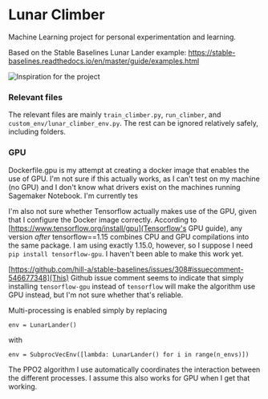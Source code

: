 # Lunar Climber

Machine Learning project for personal experimentation and learning.

Based on the Stable Baselines Lunar Lander example: https://stable-baselines.readthedocs.io/en/master/guide/examples.html

![Inspiration for the project](https://cdn-images-1.medium.com/max/960/1*f4VZPKOI0PYNWiwt0la0Rg.gif)

### Relevant files

The relevant files are mainly `train_climber.py`, `run_climber`, and `custom_env/lunar_climber_env.py`. The rest can be ignored relatively safely, including folders.

### GPU

Dockerfile.gpu is my attempt at creating a docker image that enables the use of GPU. I'm not sure if this actually works, as I can't test on my machine (no GPU) and I don't know what drivers exist on the machines running Sagemaker Notebook. I'm currently tes

I'm also not sure whether Tensorflow actually makes use of the GPU, given that I configure the Docker image correctly. According to [https://www.tensorflow.org/install/gpu](Tensorflow's GPU guide), any version _after_ tensorflow==1.15 combines CPU and GPU compilations into the same package. I am using exactly 1.15.0, however, so I suppose I need `pip install tensorflow-gpu`. I haven't been able to make this work yet.

[https://github.com/hill-a/stable-baselines/issues/308#issuecomment-546677348](This) Github issue comment seems to indicate that simply installing `tensorflow-gpu` instead of `tensorflow` will make the algorithm use GPU instead, but I'm not sure whether that's reliable.

Multi-processing is enabled simply by replacing

```
env = LunarLander()
```

with

```
env = SubprocVecEnv([lambda: LunarLander() for i in range(n_envs)])
```

The PPO2 algorithm I use automatically coordinates the interaction between the different processes. I assume this also works for GPU when I get that working.
